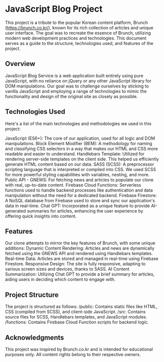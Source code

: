 # JavaScript Blog Project
This project is a tribute to the popular Korean content platform, Brunch (https://brunch.co.kr/), known for its rich collection of articles and unique user interface. The goal was to recreate the essence of Brunch, utilizing modern web development practices and technologies. This document serves as a guide to the structure, technologies used, and features of the project.

## Overview
JavaScript Blog Service is a web application built entirely using pure JavaScript, with no reliance on jQuery or any other JavaScript library for DOM manipulations. Our goal was to challenge ourselves by sticking to vanilla JavaScript and employing a range of technologies to mimic the functionality and design of the original site as closely as possible.

## Technologies Used
Here's a list of the main technologies and methodologies we used in this project:

JavaScript (ES6+): The core of our application, used for all logic and DOM manipulations.
Block Element Modifier (BEM): A methodology for naming and classifying CSS selectors in a way that makes our HTML and CSS more readable and easier to understand.
Handlebars Template: Utilized for rendering server-side templates on the client side. This helped us efficiently generate HTML content based on our data.
SASS (SCSS): A preprocessor scripting language that is interpreted or compiled into CSS. We used SCSS for more powerful styling capabilities with variables, nesting, and more.
Public API - GNEWS: For fetching news and articles to populate our clone with real, up-to-date content.
Firebase Cloud Functions: Serverless functions used to handle backend processes like authentication and data manipulation without the need for a dedicated backend.
Firebase Firestore: A NoSQL database from Firebase used to store and sync our application's data in real-time.
Chat GPT: Incorporated as a unique feature to provide AI-generated summaries for articles, enhancing the user experience by offering quick insights into content.

## Features
Our clone attempts to mirror the key features of Brunch, with some unique additions:
Dynamic Content Rendering: Articles and news are dynamically fetched using the GNEWS API and rendered using Handlebars templates.
Real-time Data: Articles are stored and managed in real-time using Firebase Firestore.
Responsive Design: The site is fully responsive, adapting to various screen sizes and devices, thanks to SASS.
AI Content Summarization: Utilizing Chat GPT to provide a brief summary for articles, aiding users in deciding which content to engage with.

## Project Structure
The project is structured as follows:
/public: Contains static files like HTML, CSS (compiled from SCSS), and client-side JavaScript.
/src: Contains source files for SCSS, Handlebars templates, and JavaScript modules.
/functions: Contains Firebase Cloud Function scripts for backend logic.

## Acknowledgments
This project was inspired by Brunch.co.kr and is intended for educational purposes only. All content rights belong to their respective owners.
